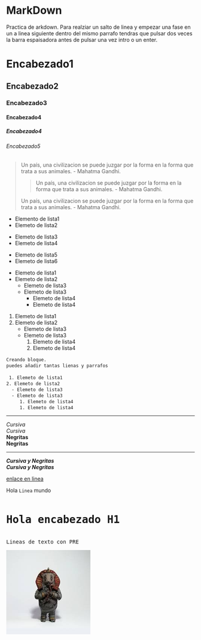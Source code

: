 # MarkDown
Practica de arkdown. 
  Para realziar un salto de linea y empezar una fase en un a linea siguiente dentro del mismo parrafo tendras que pulsar dos veces la barra espaisadora antes de pulsar una vez intro o un enter.

# Encabezado1
## Encabezado2
### Encabezado3
#### Encabezado4
##### Encabezado4
###### Encabezado5

 > Un país, una civilizacion se puede juzgar por la forma en la forma que trata a sus animales. - Mahatma Gandhi.  
> 
> > Un país, una civilizacion se puede juzgar por la forma en la forma que trata a sus animales. - Mahatma Gandhi.  
>
> Un país, una civilizacion se puede juzgar por la forma en la forma que trata a sus animales. - Mahatma Gandhi. 

 - Elemento de lista1  
 - Elemeto de lista2 
 * Elemeto de lista3
 * Elemeto de lista4
 + Elemeto de lista5
 + Elemeto de lista6

 - Elemeto de lista1
- Elemeto de lista2
    - Elemeto de lista3
    - Elemeto de lista3
       - Elemeto de lista4
       - Elemeto de lista4 

 1. Elemeto de lista1
2. Elemeto de lista2
    - Elemeto de lista3
    - Elemeto de lista3
       1. Elemeto de lista4
       1. Elemeto de lista4 

  ~~~
Creando bloque.
puedes añadir tantas lienas y parrafos
  
   1. Elemeto de lista1
2. Elemeto de lista2
    - Elemeto de lista3
    - Elemeto de lista3
       1. Elemeto de lista4
       1. Elemeto de lista4 
~~~

---

*Cursiva*  
_Cursiva_    
**Negritas**  
__Negritas__  

---

***Cursiva y Negritas***  
___Cursiva y Negritas___


[enlace en linea](https://github.com/G0NAY)


Hola `Linea` mundo  

<pre>
<h1>Hola encabezado H1</h1>
Lineas de texto con PRE
</pre>  

![Nombre de imagen](https://github.com/G0NAY/G0NAY/blob/main/Images/descarga.jpeg)

